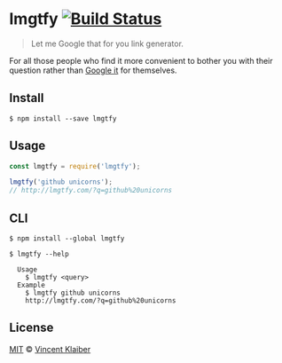 # lmgtfy [![Build Status](https://img.shields.io/travis/vinkla/lmgtfy/master.svg?style=flat)](https://travis-ci.org/vinkla/lmgtfy)

> Let me Google that for you link generator.

For all those people who find it more convenient to bother you with their question rather than [Google it](http://lmgtfy.com/) for themselves.

## Install

```
$ npm install --save lmgtfy
```

## Usage

```javascript
const lmgtfy = require('lmgtfy');

lmgtfy('github unicorns');
// http://lmgtfy.com/?q=github%20unicorns
```
## CLI

```
$ npm install --global lmgtfy
```

```
$ lmgtfy --help

  Usage
    $ lmgtfy <query>
  Example
    $ lmgtfy github unicorns
    http://lmgtfy.com/?q=github%20unicorns
```

## License

[MIT](LICENSE) © [Vincent Klaiber](https://vinkla.com)
